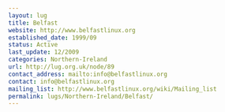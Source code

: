 ```yaml
---
layout: lug
title: Belfast
website: http://www.belfastlinux.org
established_date: 1999/09
status: Active
last_update: 12/2009
categories: Northern-Ireland
url: http://lug.org.uk/node/89
contact_address: mailto:info@belfastlinux.org
contact: info@belfastlinux.org
mailing_list: http://www.belfastlinux.org/wiki/Mailing_list
permalink: lugs/Northern-Ireland/Belfast/
---
```


